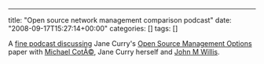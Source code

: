 ---
title: "Open source network management comparison podcast"
date: "2008-09-17T15:27:14+00:00"
categories: []
tags: []

A <a href="http://www.redmonk.com/cote/2008/09/12/it-management-018/">fine podcast discussing</a> Jane Curry's <a href="http://www.skills-1st.co.uk/papers/jane/open_source_mgmt_options.pdf">Open Source Management Options</a> paper with <a href="http://www.redmonk.com/cote/">Michael CotÃ©</a>, Jane Curry herself and <a href="http://www.johnmwillis.com/">John M Willis</a>.
